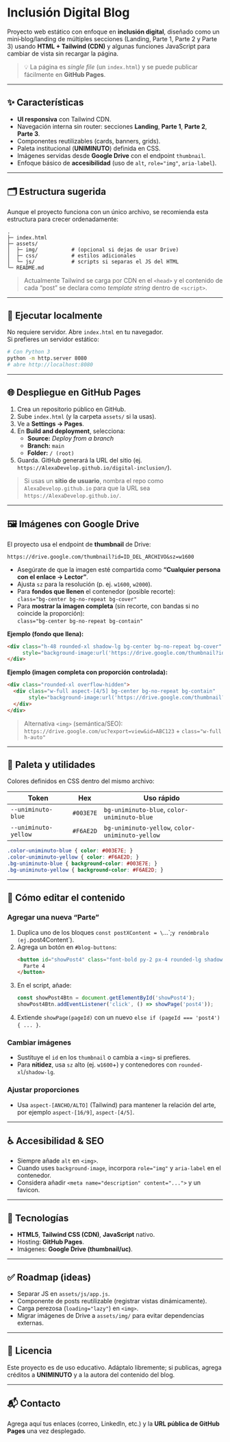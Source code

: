 # Inclusión Digital Blog

Proyecto web estático con enfoque en **inclusión digital**, diseñado como un mini‑blog/landing de múltiples secciones (Landing, Parte 1, Parte 2 y Parte 3) usando **HTML + Tailwind (CDN)** y algunas funciones JavaScript para cambiar de vista sin recargar la página.

> 💡 La página es _single file_ (un `index.html`) y se puede publicar fácilmente en **GitHub Pages**.

---

## ✨ Características

- **UI responsiva** con Tailwind CDN.
- Navegación interna sin router: secciones **Landing**, **Parte 1**, **Parte 2**, **Parte 3**.
- Componentes reutilizables (cards, banners, grids).
- Paleta institucional (**UNIMINUTO**) definida en CSS.
- Imágenes servidas desde **Google Drive** con el endpoint `thumbnail`.
- Enfoque básico de **accesibilidad** (uso de `alt`, `role="img"`, `aria-label`).

---

## 🗂️ Estructura sugerida

Aunque el proyecto funciona con un único archivo, se recomienda esta estructura para crecer ordenadamente:

```
.
├─ index.html
├─ assets/
│  ├─ img/           # (opcional si dejas de usar Drive)
│  ├─ css/           # estilos adicionales
│  └─ js/            # scripts si separas el JS del HTML
└─ README.md
```

> Actualmente Tailwind se carga por CDN en el `<head>` y el contenido de cada “post” se declara como _template string_ dentro de `<script>`.

---

## 🚀 Ejecutar localmente

No requiere servidor. Abre `index.html` en tu navegador.  
Si prefieres un servidor estático:

```bash
# Con Python 3
python -m http.server 8080
# abre http://localhost:8080
```

---

## 🌐 Despliegue en GitHub Pages

1. Crea un repositorio público en GitHub.
2. Sube `index.html` (y la carpeta `assets/` si la usas).
3. Ve a **Settings → Pages**.
4. En **Build and deployment**, selecciona:
   - **Source:** *Deploy from a branch*
   - **Branch:** `main`
   - **Folder:** `/ (root)`
5. Guarda. GitHub generará la URL del sitio (ej. `https://AlexaDevelop.github.io/digital-inclusion/`).

> Si usas un **sitio de usuario**, nombra el repo como `AlexaDevelop.github.io` para que la URL sea `https://AlexaDevelop.github.io/`.

---

## 🖼️ Imágenes con Google Drive

El proyecto usa el endpoint de **thumbnail** de Drive:

```
https://drive.google.com/thumbnail?id=ID_DEL_ARCHIVO&sz=w1600
```

- Asegúrate de que la imagen esté compartida como **“Cualquier persona con el enlace → Lector”**.
- Ajusta `sz` para la resolución (p. ej. `w1600`, `w2000`).
- Para **fondos que llenen** el contenedor (posible recorte):  
  `class="bg-center bg-no-repeat bg-cover"`
- Para **mostrar la imagen completa** (sin recorte, con bandas si no coincide la proporción):  
  `class="bg-center bg-no-repeat bg-contain"`

**Ejemplo (fondo que llena):**
```html
<div class="h-48 rounded-xl shadow-lg bg-center bg-no-repeat bg-cover"
     style="background-image:url('https://drive.google.com/thumbnail?id=ABC123&sz=w1600');">
</div>
```

**Ejemplo (imagen completa con proporción controlada):**
```html
<div class="rounded-xl overflow-hidden">
  <div class="w-full aspect-[4/5] bg-center bg-no-repeat bg-contain"
       style="background-image:url('https://drive.google.com/thumbnail?id=ABC123&sz=w1600');">
  </div>
</div>
```

> Alternativa `<img>` (semántica/SEO):  
> `https://drive.google.com/uc?export=view&id=ABC123` + `class="w-full h-auto"`

---

## 🎨 Paleta y utilidades

Colores definidos en CSS dentro del mismo archivo:

| Token                    | Hex      | Uso rápido                                  |
|--------------------------|----------|----------------------------------------------|
| `--uniminuto-blue`       | `#003E7E` | `bg-uniminuto-blue`, `color-uniminuto-blue` |
| `--uniminuto-yellow`     | `#F6AE2D` | `bg-uniminuto-yellow`, `color-uniminuto-yellow` |

```css
.color-uniminuto-blue { color: #003E7E; }
.color-uniminuto-yellow { color: #F6AE2D; }
.bg-uniminuto-blue { background-color: #003E7E; }
.bg-uniminuto-yellow { background-color: #F6AE2D; }
```

---

## 🧭 Cómo editar el contenido

### Agregar una nueva “Parte”
1. Duplica uno de los bloques `const postXContent = \`...\`;` y renómbralo (ej. `post4Content`).
2. Agrega un botón en `#blog-buttons`:
   ```html
   <button id="showPost4" class="font-bold py-2 px-4 rounded-lg shadow-md transition duration-300 button-inactive">
     Parte 4
   </button>
   ```
3. En el script, añade:
   ```js
   const showPost4Btn = document.getElementById('showPost4');
   showPost4Btn.addEventListener('click', () => showPage('post4'));
   ```
4. Extiende `showPage(pageId)` con un nuevo `else if (pageId === 'post4') { ... }`.

### Cambiar imágenes
- Sustituye el `id` en los `thumbnail` o cambia a `<img>` si prefieres.
- Para **nitidez**, usa `sz` alto (ej. `w1600`+) y contenedores con `rounded-xl`/`shadow-lg`.

### Ajustar proporciones
- Usa `aspect-[ANCHO/ALTO]` (Tailwind) para mantener la relación del arte, por ejemplo `aspect-[16/9]`, `aspect-[4/5]`.

---

## ♿ Accesibilidad & SEO

- Siempre añade `alt` en `<img>`.  
- Cuando uses `background-image`, incorpora `role="img"` y `aria-label` en el contenedor.  
- Considera añadir `<meta name="description" content="...">` y un favicon.

---

## 🧰 Tecnologías

- **HTML5**, **Tailwind CSS (CDN)**, **JavaScript** nativo.
- Hosting: **GitHub Pages**.
- Imágenes: **Google Drive (thumbnail/uc)**.

---

## ✅ Roadmap (ideas)

- Separar JS en `assets/js/app.js`.
- Componente de posts reutilizable (registrar vistas dinámicamente).
- Carga perezosa (`loading="lazy"`) en `<img>`.
- Migrar imágenes de Drive a `assets/img/` para evitar dependencias externas.

---

## 📄 Licencia

Este proyecto es de uso educativo. Adáptalo libremente; si publicas, agrega créditos a **UNIMINUTO** y a la autora del contenido del blog.

---

## 📬 Contacto

Agrega aquí tus enlaces (correo, LinkedIn, etc.) y la **URL pública de GitHub Pages** una vez desplegado.
